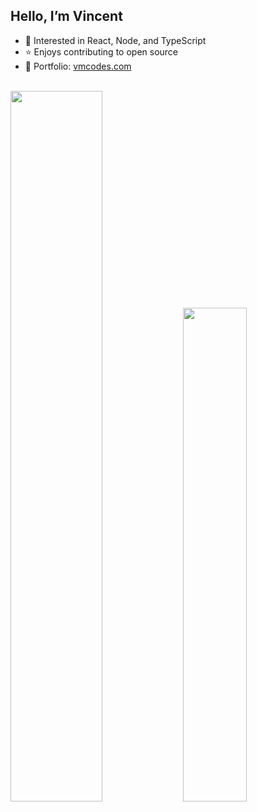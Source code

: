 ## Hello, I’m Vincent

- 📗 Interested in React, Node, and TypeScript
- ⭐ Enjoys contributing to open source
- 🎨 Portfolio: [vmcodes.com](https://vmcodes.com)

<br>

<div align="left">
  <img width="54%" src="https://github-readme-stats.vercel.app/api?username=vmcodes&show_icons=true&theme=github_dark&include_all_commits=true&count_private=true"/>
  <img width="45%" src="https://github-readme-stats.vercel.app/api/top-langs/?username=vmcodes&layout=compact&langs_count=6&theme=github_dark"/>
</div>
